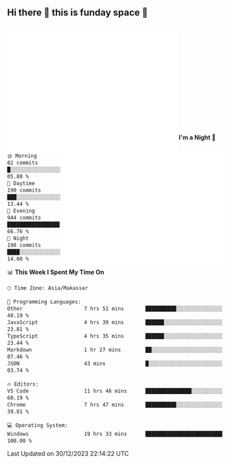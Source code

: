 ## Hi there 👋 this is funday space 🚀

<img align="left" width="400" alt="🌞" src="https://raw.githubusercontent.com/fhasnur/fhasnur/master/general.svg?token=ATQS65TR7ETTG5RLJUDIDBLBN34HE">
<img align="right" width="380" alt="🌞" src="https://raw.githubusercontent.com/fhasnur/fhasnur/master/statistics.svg?token=ATQS65TR7ETTG5RLJUDIDBLBN34HE">

<br><br><br><br><br><br><br><br><br><br><br><br><br><br>

<!--START_SECTION:waka-->
**I'm a Night 🦉** 

```text
🌞 Morning                82 commits          █░░░░░░░░░░░░░░░░░░░░░░░░   05.80 % 
🌆 Daytime                190 commits         ███░░░░░░░░░░░░░░░░░░░░░░   13.44 % 
🌃 Evening                944 commits         █████████████████░░░░░░░░   66.76 % 
🌙 Night                  198 commits         ████░░░░░░░░░░░░░░░░░░░░░   14.00 % 
```


📊 **This Week I Spent My Time On** 

```text
🕑︎ Time Zone: Asia/Makassar

💬 Programming Languages: 
Other                    7 hrs 51 mins       ██████████░░░░░░░░░░░░░░░   40.19 % 
JavaScript               4 hrs 39 mins       ██████░░░░░░░░░░░░░░░░░░░   23.81 % 
TypeScript               4 hrs 35 mins       ██████░░░░░░░░░░░░░░░░░░░   23.44 % 
Markdown                 1 hr 27 mins        ██░░░░░░░░░░░░░░░░░░░░░░░   07.46 % 
JSON                     43 mins             █░░░░░░░░░░░░░░░░░░░░░░░░   03.74 % 

🔥 Editors: 
VS Code                  11 hrs 46 mins      ███████████████░░░░░░░░░░   60.19 % 
Chrome                   7 hrs 47 mins       ██████████░░░░░░░░░░░░░░░   39.81 % 

💻 Operating System: 
Windows                  19 hrs 33 mins      █████████████████████████   100.00 % 
```


 Last Updated on 30/12/2023 22:14:22 UTC
<!--END_SECTION:waka-->
